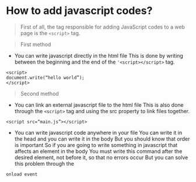 # How to add javascript codes?

> First of all, the tag responsible for adding JavaScript codes to a web page is the
> `<script>` tag.

> First method

- You can write javascript directly in the html file
  This is done by writing between the beginning and the end of the `'<script></script>` tag.

```
<script>
document.write(“hello world”);
</script>
```

> Second method

- You can link an external javascript file to the html file
  This is also done through the `<script>` tag and using the src property to link files together.

```
<script src=“main.js”></script>
```

- You can write javascript code anywhere in your file
  You can write it in the head and you can write it in the body
  But you should know that order is important
  So if you are going to write something in javascript that affects an element in the body
  You must write this command after the desired element, not before it, so that no errors occur
  But you can solve this problem through the

```
onload event
```
